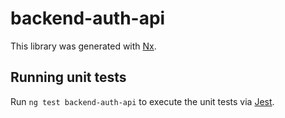 # backend-auth-api

This library was generated with [Nx](https://nx.dev).

## Running unit tests

Run `ng test backend-auth-api` to execute the unit tests via [Jest](https://jestjs.io).
